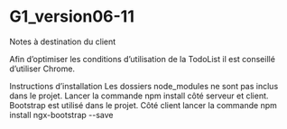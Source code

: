 # G1_version06-11
Notes à destination du client

Afin d’optimiser les conditions d’utilisation de la TodoList il est conseillé d’utiliser Chrome.

Instructions d’installation
Les dossiers node_modules ne sont pas inclus dans le projet. Lancer la commande npm install côté serveur et client.
Bootstrap est utilisé dans le projet. Côté client lancer la commande npm install ngx-bootstrap --save
